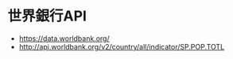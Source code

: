 # 世界銀行API

- https://data.worldbank.org/
- http://api.worldbank.org/v2/country/all/indicator/SP.POP.TOTL
